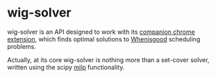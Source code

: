 # wig-solver

wig-solver is an API designed to work with its [companion chrome extension](https://github.com/diracdeltafunk/wig-solver-chrome), which finds optimal solutions to [Whenisgood](https://whenisgood.net) scheduling problems.

Actually, at its core wig-solver is nothing more than a set-cover solver, written using the scipy [milp](https://scipy.github.io/devdocs/reference/generated/scipy.optimize.milp.html) functionality.
